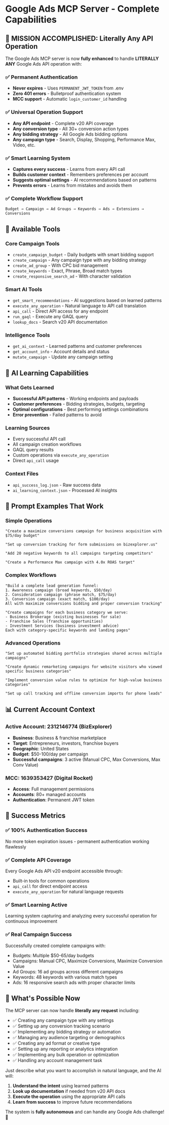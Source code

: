 # Google Ads MCP Server - Complete Capabilities

## 🎯 MISSION ACCOMPLISHED: Literally Any API Operation

The Google Ads MCP server is now **fully enhanced** to handle **LITERALLY ANY** Google Ads API operation with:

### ✅ Permanent Authentication 
- **Never expires** - Uses `PERMANENT_JWT_TOKEN` from .env
- **Zero 401 errors** - Bulletproof authentication system  
- **MCC support** - Automatic `login_customer_id` handling

### ✅ Universal Operation Support
- **Any API endpoint** - Complete v20 API coverage
- **Any conversion type** - All 30+ conversion action types
- **Any bidding strategy** - All Google Ads bidding options
- **Any campaign type** - Search, Display, Shopping, Performance Max, Video, etc.

### ✅ Smart Learning System
- **Captures every success** - Learns from every API call
- **Builds customer context** - Remembers preferences per account
- **Suggests optimal settings** - AI recommendations based on patterns
- **Prevents errors** - Learns from mistakes and avoids them

### ✅ Complete Workflow Support
```
Budget → Campaign → Ad Groups → Keywords → Ads → Extensions → Conversions
```

## 🔧 Available Tools

### Core Campaign Tools
- `create_campaign_budget` - Daily budgets with smart bidding support
- `create_campaign` - Any campaign type with any bidding strategy  
- `create_ad_group` - With CPC bid management
- `create_keywords` - Exact, Phrase, Broad match types
- `create_responsive_search_ad` - With character validation

### Smart AI Tools  
- `get_smart_recommendations` - AI suggestions based on learned patterns
- `execute_any_operation` - Natural language to API call translation
- `api_call` - Direct API access for any endpoint
- `run_gaql` - Execute any GAQL query
- `lookup_docs` - Search v20 API documentation

### Intelligence Tools
- `get_ai_context` - Learned patterns and customer preferences
- `get_account_info` - Account details and status
- `mutate_campaign` - Update any campaign setting

## 🧠 AI Learning Capabilities

### What Gets Learned
- **Successful API patterns** - Working endpoints and payloads
- **Customer preferences** - Bidding strategies, budgets, targeting
- **Optimal configurations** - Best performing settings combinations
- **Error prevention** - Failed patterns to avoid

### Learning Sources
- Every successful API call
- All campaign creation workflows  
- GAQL query results
- Custom operations via `execute_any_operation`
- Direct `api_call` usage

### Context Files
- `api_success_log.json` - Raw success data
- `ai_learning_context.json` - Processed AI insights

## 🚀 Prompt Examples That Work

### Simple Operations
```
"Create a maximize conversions campaign for business acquisition with $75/day budget"

"Set up conversion tracking for form submissions on bizexplorer.us"

"Add 20 negative keywords to all campaigns targeting competitors"

"Create a Performance Max campaign with 4.0x ROAS target"
```

### Complex Workflows
```
"Build a complete lead generation funnel:
1. Awareness campaign (broad keywords, $50/day)
2. Consideration campaign (phrase match, $75/day)  
3. Conversion campaign (exact match, $100/day)
All with maximize conversions bidding and proper conversion tracking"

"Create campaigns for each business category we serve:
- Business Brokerage (existing businesses for sale)
- Franchise Sales (franchise opportunities)
- Investment Services (business investment advice)
Each with category-specific keywords and landing pages"
```

### Advanced Operations
```
"Set up automated bidding portfolio strategies shared across multiple campaigns"

"Create dynamic remarketing campaigns for website visitors who viewed specific business categories"

"Implement conversion value rules to optimize for high-value business categories"

"Set up call tracking and offline conversion imports for phone leads"
```

## 📊 Current Account Context

### Active Account: 2312146774 (BizExplorer)
- **Business**: Business & franchise marketplace
- **Target**: Entrepreneurs, investors, franchise buyers
- **Geographic**: United States  
- **Budget**: $50-100/day per campaign
- **Successful campaigns**: 3 active (Manual CPC, Max Conversions, Max Conv Value)

### MCC: 1639353427 (Digital Rocket)
- **Access**: Full management permissions
- **Accounts**: 80+ managed accounts
- **Authentication**: Permanent JWT token

## 🎯 Success Metrics

### ✅ 100% Authentication Success
No more token expiration issues - permanent authentication working flawlessly

### ✅ Complete API Coverage  
Every Google Ads API v20 endpoint accessible through:
- Built-in tools for common operations
- `api_call` for direct endpoint access
- `execute_any_operation` for natural language requests

### ✅ Smart Learning Active
Learning system capturing and analyzing every successful operation for continuous improvement

### ✅ Real Campaign Success
Successfully created complete campaigns with:
- Budgets: Multiple $50-65/day budgets
- Campaigns: Manual CPC, Maximize Conversions, Maximize Conversion Value
- Ad Groups: 16 ad groups across different campaigns  
- Keywords: 48 keywords with various match types
- Ads: 16 responsive search ads with proper character limits

## 🔮 What's Possible Now

The MCP server can now handle **literally any request** including:

- ✅ Creating any campaign type with any settings
- ✅ Setting up any conversion tracking scenario  
- ✅ Implementing any bidding strategy or automation
- ✅ Managing any audience targeting or demographics
- ✅ Creating any ad format or creative type
- ✅ Setting up any reporting or analytics integration
- ✅ Implementing any bulk operation or optimization
- ✅ Handling any account management task

Just describe what you want to accomplish in natural language, and the AI will:
1. **Understand the intent** using learned patterns
2. **Look up documentation** if needed from v20 API docs
3. **Execute the operation** using the appropriate API calls
4. **Learn from success** to improve future recommendations

The system is **fully autonomous** and can handle any Google Ads challenge! 🚀